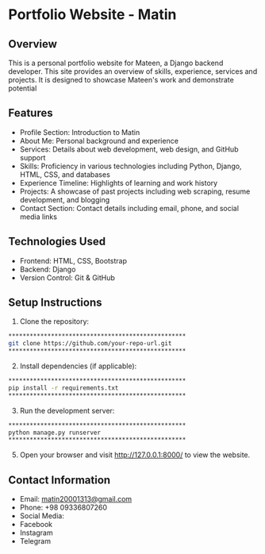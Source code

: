 # Portfolio Website - Matin
## Overview
This is a personal portfolio website for Mateen, a Django backend developer. This site provides an overview of skills, experience, services and projects. It is designed to showcase Mateen's work and demonstrate potential
## Features
- Profile Section: Introduction to Matin
- About Me: Personal background and experience
- Services: Details about web development, web design, and GitHub support
- Skills: Proficiency in various technologies including Python, Django, HTML, CSS, and databases
- Experience Timeline: Highlights of learning and work history
- Projects: A showcase of past projects including web scraping, resume development, and blogging
- Contact Section: Contact details including email, phone, and social media links
## Technologies Used
- Frontend: HTML, CSS, Bootstrap
- Backend: Django
- Version Control: Git & GitHub
## Setup Instructions
  1. Clone the repository:
```bash
**************************************************
git clone https://github.com/your-repo-url.git
**************************************************
```
 2. Install dependencies (if applicable):
```bash
**************************************************
pip install -r requirements.txt
**************************************************
```
 3. Run the development server:
```bash
**************************************************
python manage.py runserver
**************************************************
```
 5. Open your browser and visit http://127.0.0.1:8000/ to view the website.
## Contact Information
- Email: matin20001313@gmail.com
- Phone: +98 09336807260
- Social Media:
- Facebook
- Instagram
- Telegram
